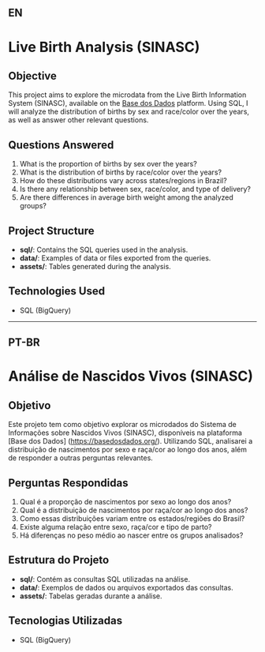 ## EN
# Live Birth Analysis (SINASC)

## Objective
This project aims to explore the microdata from the Live Birth Information System (SINASC), available on the [Base dos Dados](https://basedosdados.org/) platform. 
Using SQL, I will analyze the distribution of births by sex and race/color over the years, as well as answer other relevant questions.

## Questions Answered
1. What is the proportion of births by sex over the years?
2. What is the distribution of births by race/color over the years?
3. How do these distributions vary across states/regions in Brazil?
4. Is there any relationship between sex, race/color, and type of delivery?
5. Are there differences in average birth weight among the analyzed groups?

## Project Structure
- **sql/**: Contains the SQL queries used in the analysis.
- **data/**: Examples of data or files exported from the queries.
- **assets/**: Tables generated during the analysis.

## Technologies Used
- SQL (BigQuery)
--------------------------------------------------------------------------------------------------------------------------------------
## PT-BR
# Análise de Nascidos Vivos (SINASC)

## Objetivo
Este projeto tem como objetivo explorar os microdados do Sistema de Informações sobre Nascidos Vivos (SINASC), disponíveis na plataforma [Base dos Dados] (https://basedosdados.org/). 
Utilizando SQL, analisarei a distribuição de nascimentos por sexo e raça/cor ao longo dos anos, além de responder a outras perguntas relevantes.

## Perguntas Respondidas
1. Qual é a proporção de nascimentos por sexo ao longo dos anos?
2. Qual é a distribuição de nascimentos por raça/cor ao longo dos anos?
3. Como essas distribuições variam entre os estados/regiões do Brasil?
4. Existe alguma relação entre sexo, raça/cor e tipo de parto?
5. Há diferenças no peso médio ao nascer entre os grupos analisados?

## Estrutura do Projeto
- **sql/**: Contém as consultas SQL utilizadas na análise.
- **data/**: Exemplos de dados ou arquivos exportados das consultas.
- **assets/**: Tabelas geradas durante a análise.

## Tecnologias Utilizadas
- SQL (BigQuery)
